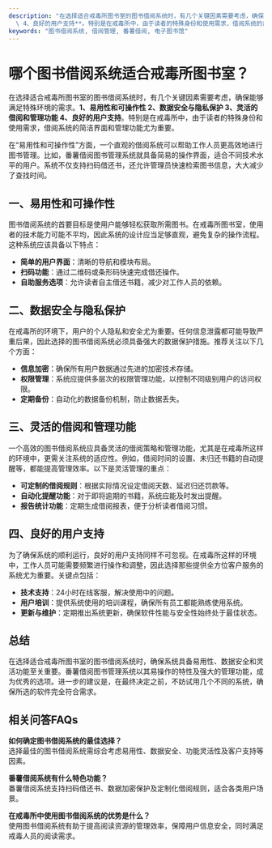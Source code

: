 ```yaml
---
description: "在选择适合戒毒所图书室的图书借阅系统时，有几个关键因素需要考虑，确保能够满足特殊环境的需求。**1、易用性和可操作性 2、数据安全与隐私保护 3、灵活的借阅和管理功能\
  \ 4、良好的用户支持**。特别是在戒毒所中，由于读者的特殊身份和使用需求，借阅系统的简洁界面和管理功能尤为重要。"
keywords: "图书借阅系统, 借阅管理, 番薯借阅, 电子图书馆"
---
```

# 哪个图书借阅系统适合戒毒所图书室？

在选择适合戒毒所图书室的图书借阅系统时，有几个关键因素需要考虑，确保能够满足特殊环境的需求。**1、易用性和可操作性 2、数据安全与隐私保护 3、灵活的借阅和管理功能 4、良好的用户支持**。特别是在戒毒所中，由于读者的特殊身份和使用需求，借阅系统的简洁界面和管理功能尤为重要。

在“易用性和可操作性”方面，一个直观的借阅系统可以帮助工作人员更高效地进行图书管理。比如，番薯借阅图书管理系统就具备简易的操作界面，适合不同技术水平的用户。系统不仅支持扫码借还书，还允许管理员快速检索图书信息，大大减少了查找时间。

## **一、易用性和可操作性**

图书借阅系统的首要目标是使用户能够轻松获取所需图书。在戒毒所图书室，使用者的技术能力可能不平均，因此系统的设计应当足够直观，避免复杂的操作流程。这种系统应该具备以下特点：

- **简单的用户界面**：清晰的导航和模块布局。
- **扫码功能**：通过二维码或条形码快速完成借还操作。
- **自助服务选项**：允许读者自主借还书籍，减少对工作人员的依赖。

## **二、数据安全与隐私保护**

在戒毒所的环境下，用户的个人隐私和安全尤为重要。任何信息泄露都可能导致严重后果，因此选择的图书借阅系统必须具备强大的数据保护措施。推荐关注以下几个方面：

- **信息加密**：确保所有用户数据通过先进的加密技术存储。
- **权限管理**：系统应提供多层次的权限管理功能，以控制不同级别用户的访问权限。
- **定期备份**：自动化的数据备份机制，防止数据丢失。

## **三、灵活的借阅和管理功能**

一个高效的图书借阅系统应具备灵活的借阅策略和管理功能，尤其是在戒毒所这样的环境中，更需关注系统的适应性。例如，借阅时间的设置、未归还书籍的自动提醒等，都能提高管理效率。以下是灵活管理的重点：

- **可定制的借阅规则**：根据实际情况设定借阅天数、延迟归还罚款等。
- **自动化提醒功能**：对于即将逾期的书籍，系统应能及时发出提醒。
- **报告统计功能**：定期生成借阅报表，便于分析读者借阅习惯。

## **四、良好的用户支持**

为了确保系统的顺利运行，良好的用户支持同样不可忽视。在戒毒所这样的环境中，工作人员可能需要频繁进行操作和调整，因此选择那些提供全方位客户服务的系统尤为重要。关键点包括：

- **技术支持**：24小时在线客服，解决使用中的问题。
- **用户培训**：提供系统使用的培训课程，确保所有员工都能熟练使用系统。
- **更新与维护**：定期推出系统更新，确保软件性能与安全性始终处于最佳状态。

## **总结**

在选择适合戒毒所图书室的图书借阅系统时，确保系统具备易用性、数据安全和灵活功能至关重要。番薯借阅图书管理系统以其易操作的特性及强大的管理功能，成为优秀的选项。进一步的建议是，在最终决定之前，不妨试用几个不同的系统，确保所选的软件完全符合需求。

## **相关问答FAQs**

**如何确定图书借阅系统的最佳选择？**  
选择最佳的图书借阅系统需综合考虑易用性、数据安全、功能灵活性及客户支持等因素。

**番薯借阅系统有什么特色功能？**  
番薯借阅系统支持扫码借还书、数据加密保护及定制化借阅规则，适合各类用户场景。

**在戒毒所中使用图书借阅系统的优势是什么？**  
使用图书借阅系统有助于提高阅读资源的管理效率，保障用户信息安全，同时满足戒毒人员的阅读需求。
